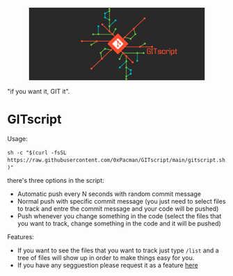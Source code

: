 
<p align="center">
  <img src="https://github.com/0xPacman/GITscript/blob/main/gitscript.png" width="80%" height="80%" alt="GITscript logo">
</p>

"if you want it, GIT it".


# GITscript

Usage: 

`sh -c "$(curl -fsSL https://raw.githubusercontent.com/0xPacman/GITscript/main/gitscript.sh)"`

there's three options in the script: 
- Automatic push every N seconds with random commit message
- Normal push with specific commit message (you just need to select files to track and entre the commit message and your code will be pushed)
- Push whenever you change something in the code (select the files that you want to track, change something in the code and it will be pushed)

Features: 

- If you want to see the files that you want to track just type `/list` and a tree of files will show up in order to make things easy for you.
- If you have any segguestion please request it as a feature [here](https://github.com/0xPacman/GITscript/issues/new/choose)